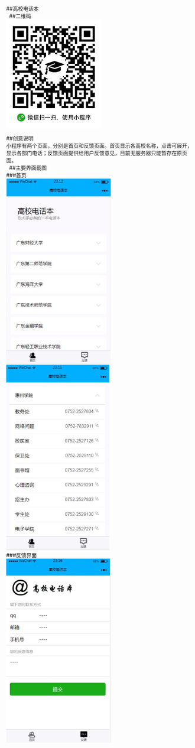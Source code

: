 ##高校电话本<br>
 
##二维码<br>
![image](https://github.com/wagez/images/blob/master/6/erweima.jpg)<br>
 
##创意说明<br>
小程序有两个页面，分别是首页和反馈页面。首页显示各高校名称，点击可展开，显示各部门电话；反馈页面提供给用户反馈意见，目前无服务器只能暂存在原页面。<br>
 
##主要界面截图<br>
###首页<br>
![image](https://github.com/wagez/images/blob/master/6/shouye.JPG)<br>
![image](https://github.com/wagez/images/blob/master/6/zhankai.JPG)<br>
###反馈界面<br>
![image](https://github.com/wagez/images/blob/master/6/fankui.JPG)<br>
